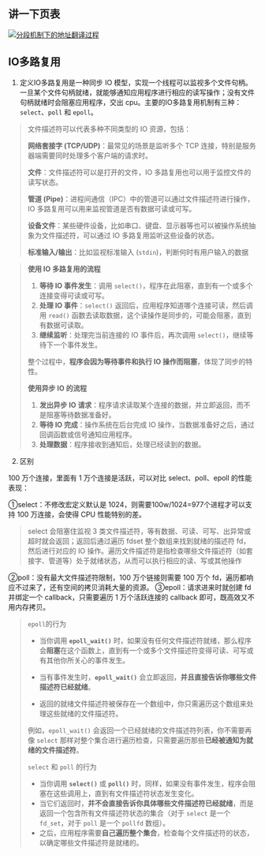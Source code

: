 ## 讲一下页表

[![分段机制下的地址翻译过程](https://oss.javaguide.cn/github/javaguide/cs-basics/operating-system/segment-virtual-address-composition.png)](![分段机制下的地址翻译过程](https://oss.javaguide.cn/github/javaguide/cs-basics/operating-system/segment-virtual-address-composition.png))



## IO多路复用

1. 定义IO多路复用是一种同步 IO 模型，实现一个线程可以监视多个文件句柄。一旦某个文件句柄就绪，就能够通知应用程序进行相应的读写操作；没有文件句柄就绪时会阻塞应用程序，交出 cpu。主要的IO多路复用机制有三种：`select`、`poll` 和 `epoll`。

>文件描述符可以代表多种不同类型的 IO 资源，包括：
>
>**网络套接字 (TCP/UDP)**：最常见的场景是监听多个 TCP 连接，特别是服务器端需要同时处理多个客户端的请求时。
>
>**文件**：文件描述符可以是打开的文件，IO 多路复用也可以用于监控文件的读写状态。
>
>**管道 (Pipe)**：进程间通信（IPC）中的管道可以通过文件描述符进行操作，IO 多路复用可以用来监视管道是否有数据可读或可写。
>
>**设备文件**：某些硬件设备，比如串口、键盘、显示器等也可以被操作系统抽象为文件描述符，可以通过 IO 多路复用监听这些设备的状态。
>
>**标准输入/输出**：比如监视标准输入 (`stdin`)，判断何时有用户输入的数据



> **使用 IO 多路复用的流程**
>
> 1. **等待 IO 事件发生**：调用 `select()`，程序在此阻塞，直到有一个或多个连接变得可读或可写。
> 2. **处理 IO 事件**：`select()` 返回后，应用程序知道哪个连接可读，然后调用 `read()` 函数去读取数据，这个读操作是同步的，可能会阻塞，直到有数据可读取。
> 3. **继续监听**：处理完当前连接的 IO 事件后，再次调用 `select()`，继续等待下一个事件发生。
>
> 整个过程中，**程序会因为等待事件和执行 IO 操作而阻塞**，体现了同步的特性。
>
> **使用异步 IO 的流程**
>
> 1. **发出异步 IO 请求**：程序请求读取某个连接的数据，并立即返回，而不是阻塞等待数据准备好。
> 2. **等待 IO 完成**：操作系统在后台完成 IO 操作，当数据准备好之后，通过回调函数或信号通知应用程序。
> 3. **处理数据**：程序接收到通知后，处理已经读到的数据。



2. 区别

100 万个连接，里面有 1 万个连接是活跃，可以对比 select、poll、epoll 的性能表现：

①select：不修改宏定义默认是 1024，则需要100w/1024=977个进程才可以支持 100 万连接，会使得 CPU 性能特别的差。

> select 会阻塞住监视 3 类文件描述符，等有数据、可读、可写、出异常或超时就会返回；返回后通过遍历 fdset 整个数组来找到就绪的描述符 fd，然后进行对应的 IO 操作。遍历文件描述符是指检查哪些文件描述符（如套接字、管道等）处于就绪状态，从而可以执行相应的读、写或其他操作

②poll：没有最大文件描述符限制，100 万个链接则需要 100 万个 fd，遍历都响应不过来了，还有空间的拷贝消耗大量的资源。
③epoll：请求进来时就创建 fd 并绑定一个 callback，只需要遍历 1 万个活跃连接的 callback 即可，既高效又不用内存拷贝。



>`epoll`的行为
>
>- 当你调用 **`epoll_wait()`** 时，如果没有任何文件描述符就绪，那么程序会**阻塞**在这个函数上，直到有一个或多个文件描述符变得可读、可写或有其他你所关心的事件发生。
>
>- 当有事件发生时，**`epoll_wait()`** 会立即返回，**并且直接告诉你哪些文件描述符已经就绪**。
>
>- 返回的就绪文件描述符被保存在一个数组中，你只需遍历这个数组来处理这些就绪的文件描述符。
>
> 例如，`epoll_wait()` 会返回一个已经就绪的文件描述符列表，你不需要再像 `select` 那样对整个集合进行遍历检查，只需要遍历那些**已经被通知为就绪的文件描述符**。
>
>`select` 和 `poll` 的行为
>
>- 当你调用 **`select()`** 或 **`poll()`** 时，同样，如果没有事件发生，程序会阻塞在这些调用上，直到有文件描述符状态发生变化。
>- 当它们返回时，**并不会直接告诉你具体哪些文件描述符已经就绪**，而是返回一个包含所有文件描述符状态的集合（对于 `select` 是一个 `fd_set`，对于 `poll` 是一个 `pollfd` 数组）。
>- 之后，应用程序需要**自己遍历整个集合**，检查每个文件描述符的状态，以确定哪些文件描述符是就绪的。
